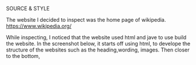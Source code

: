 SOURCE & STYLE

The website I decided to inspect was the home page of wikipedia. 
https://www.wikipedia.org/

While inspecting, I noticed that the website used html and jave to use build the 
website.
In the screenshot below, it starts off using html, to develope the structure of the 
websites such as the heading,wording, images. Then closer to the bottom, <script> 
indicates that there is a program linked to it. In this case, the program is using 
java due to the .js in the files. It also is using css as it is telling the program how each type of element should be.

![wikipedia1](images/wikipedia_1.png)
![wikipedia2](images/wikipedia_2.png)
![css](images/css_screenshot.png)

For the amount of people who created the website, I can't find the 
specific number of people. However, the overall page for wikipedia is 
powered through MediaWiki where volunteers and staff help contribute to 
the coding of the page. From their git repositiory there are 661 
contributors to the page.
